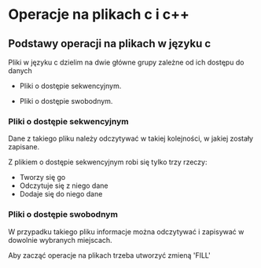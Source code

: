 # Operacje na plikach c i c++

## Podstawy operacji na plikach w języku c

Pliki w języku c dzielim na dwie główne grupy zależne od ich dostępu do danych

- Pliki o dostępie sekwencyjnym.
  
- Pliki o dostępie swobodnym. 

### Pliki o dostępie sekwencyjnym
 Dane z takiego pliku należy odczytywać w takiej kolejności, w jakiej zostały zapisane.

Z plikiem o dostępie sekwencyjnym robi się tylko trzy rzeczy:
- Tworzy się go
- Odczytuje się z niego dane
- Dodaje się do niego dane

### Pliki o dostępie swobodnym  
 W przypadku takiego pliku informacje można odczytywać i zapisywać w dowolnie wybranych miejscach.

Aby zacząć operacje na plikach trzeba utworzyć zmieną 'FILL'

